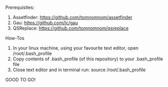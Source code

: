 Prerequisites:
1) Assetfinder: https://github.com/tomnomnom/assetfinder
2) Gau: https://github.com/lc/gau
3) QSReplace: https://github.com/tomnomnom/qsreplace

How-Tos

1) In your linux machine, using your favourite text editor, open /root/.bash_profile 
2) Copy contents of .bash_profile (of this repository) to  your .bash_profile file
3) Close text editor and in terminal run: source /root/.bash_profile

GOOD TO GO! 
